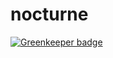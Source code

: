 # nocturne

[![Greenkeeper badge](https://badges.greenkeeper.io/kdama/nocturne.svg)](https://greenkeeper.io/)

